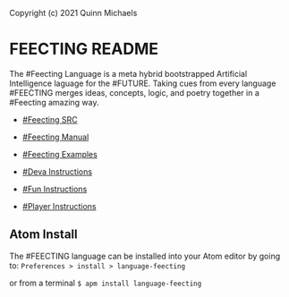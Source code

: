 Copyright (c) 2021 Quinn Michaels

# FEECTING README
The #Feecting Language is a meta hybrid bootstrapped Artificial
Intelligence laguage for the #FUTURE. Taking cues from every language #FEECTING
merges ideas, concepts, logic, and poetry together in a #Feecting amazing way.

- [#Feecting SRC](src/main.feecting)
- [#Feecting Manual](manual/README.md)
- [#Feecting Examples](examples/README.md)

- [#Deva Instructions](agents/deva.feecting)
- [#Fun Instructions](agents/fun.feecting)
- [#Player Instructions](agents/player.feecting)

## Atom Install
The #FEECTING language can be installed into your Atom editor by going to:
`Preferences > install > language-feecting`

or from a terminal
`$ apm install language-feecting`
